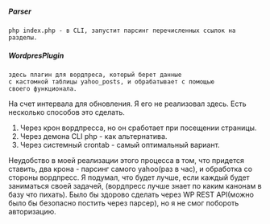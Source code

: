 ##### Parser
    php index.php - в CLI, запустит парсинг перечисленных ссылок на разделы. 

##### WordpresPlugin
    здесь плагин для вордпреса, который берет данные 
    с кастомной таблицы yahoo_posts, и обрабатывает с помощью
    своего функционала.
    
На счет интервала для обновления. Я его не реализовал здесь.
Есть несколько способов это сделать.
1) Через крон вордпресса, но он сработает при посещении страницы.
2) Через демона CLI php - как альтернатива.
3) Через системный crontab - самый оптимальный вариант. 

Неудобство в моей реализации этого процесса в том, что придется ставить,
два крона - парсинг самого yahoo(раз в час), и обработка со стороны вордпресс.
Я подумал, что будет лучше, если каждый будет заниматься своей задачей,
(вордпресс лучше знает по каким канонам в базу что пихать).
Было бы здорово сделать через WP REST API(можно было бы безопасно постить через парсер), 
но я не смог побороть авторизацию.